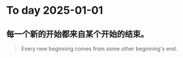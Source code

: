 
# To day 2025-01-01


## 每一个新的开始都来自某个开始的结束。
> Every new beginning comes from some other beginning's end.

    